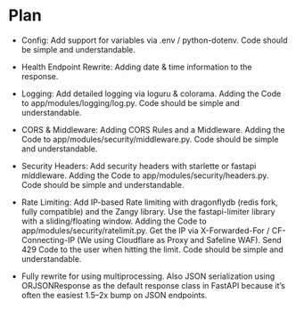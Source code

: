 # Plan

- Config: Add support for variables via .env / python-dotenv. Code should be simple and understandable.
- Health Endpoint Rewrite: Adding date & time information to the response.
- Logging: Add detailed logging via loguru & colorama. Adding the Code to app/modules/logging/log.py. Code should be simple and understandable.
- CORS & Middleware: Adding CORS Rules and a Middleware. Adding the Code to app/modules/security/middleware.py.  Code should be simple and understandable.
- Security Headers: Add security headers with starlette or fastapi middleware. Adding the Code to app/modules/security/headers.py. Code should be simple and understandable.

- Rate Limiting: Add IP-based Rate limiting with dragonflydb (redis fork, fully compatible) and the Zangy library. Use the fastapi-limiter library with a sliding/floating window. Adding the Code to app/modules/security/ratelimit.py. Get the IP via X-Forwarded-For / CF-Connecting-IP (We using Cloudflare as Proxy and Safeline WAF). Send 429 Code to the user when hitting the limit. Code should be simple and understandable.

- Fully rewrite for using multiprocessing. Also JSON serialization using ORJSONResponse as the default response class in FastAPI because it’s often the easiest 1.5–2x bump on JSON endpoints.
